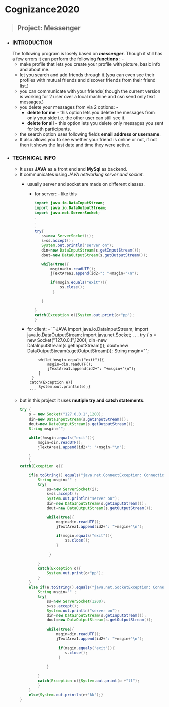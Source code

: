# Cognizance2020
>## Project: Messenger
 * ### __INTRODUCTION__ 
    The following program is losely based on __*messenger*__. Though it still has a few errors it can perform  the following __functions__ : -
    * make profile that lets you create your profile with picture, basic info and about me.
    * let you search and add friends through it.(you can even see their profiles with mutual friends and discover friends from their friend list.)
    * you can communicate with your friends( though the current version is working for 2 user over a local machine and csn send only text messages.)
    * you delete your messages from via 2 options: -
        * __delete for me__ - this option lets you delete the messages from only your side i.e. the other user can still see it.
        * __delete for all__ - this option lets you delete only messages you sent for both participants. 
    * the search option uses following fields __email address or username__. 
    * It also allows you to see whether your friend is online or not, if not then it shows the last date and time they were active.
* ### __TECHNICAL INFO__
    * It uses __JAVA__ as a front end and __MySql__ as backend.
    * It communicates using _JAVA networking server and socket_.
        * usually server and socket are made on different classes. 
            * for server: -
            like this
                 ```JAVA
                import java.io.DataInputStream;
                import java.io.DataOutputStream;
                import java.net.ServerSocket;
                .
                .
                .
                try{
                    ss=new ServerSocket(i);
                    s=ss.accept();
                    System.out.println("server on");
                    din=new DataInputStream(s.getInputStream());
                    dout=new DataOutputStream(s.getOutputStream());

                    while(true){
                        msgin=din.readUTF();
                        jTextArea1.append(id2+": "+msgin+"\n");

                        if(msgin.equals("exit")){
                            ss.close();
                         }
                
                    }

                 }
                catch(Exception o){System.out.print(o+"pp");
                }
                ```
         * for client: -
                ```JAVA
                import java.io.DataInputStream;
                import java.io.DataOutputStream;
                import java.net.Socket;
                .
                .
                .
                try {
                    s = new Socket("127.0.0.1",1200);
                    din=new DataInputStream(s.getInputStream());
                    dout=new DataOutputStream(s.getOutputStream());
                    String msgin="";
        
                    while(!msgin.equals("exit")){
                        msgin=din.readUTF();
                        jTextArea1.append(id2+": "+msgin+"\n");
                    }
                 }
                catch(Exception e){
                    System.out.println(e);}
                ```
     * but in this project it uses __mutiple try and catch statements__.
        ```java
        try {
            s = new Socket("127.0.0.1",1200);
            din=new DataInputStream(s.getInputStream());
            dout=new DataOutputStream(s.getOutputStream());
            String msgin="";
        
            while(!msgin.equals("exit")){
                msgin=din.readUTF();
                jTextArea1.append(id2+": "+msgin+"\n");
            
            }
            }
        catch(Exception e){

            if(e.toString().equals("java.net.ConnectException: Connection refused: connect")){
                String msgin="" ;
                try{
                    ss=new ServerSocket(i);
                    s=ss.accept();
                    System.out.println("server on");
                    din=new DataInputStream(s.getInputStream());
                    dout=new DataOutputStream(s.getOutputStream());

                    while(true){
                        msgin=din.readUTF();
                        jTextArea1.append(id2+": "+msgin+"\n");

                        if(msgin.equals("exit")){
                            ss.close();
                        }
                
                     }

                }
                catch(Exception o){
                    System.out.print(o+"pp");
                }
            }
            else if(e.toString().equals("java.net.SocketException: Connection reset")){
                String msgin="" ;
                try{
                    ss=new ServerSocket(1200);
                    s=ss.accept();
                    System.out.println("server on");
                    din=new DataInputStream(s.getInputStream());
                    dout=new DataOutputStream(s.getOutputStream());

                    while(true){
                        msgin=din.readUTF();
                        jTextArea1.append(id2+": "+msgin+"\n");
               
                         if(msgin.equals("exit")){
                            s.close();
                         } 
      
                    }

                }
                catch(Exception o){System.out.print(o +"ll");
                }
            } 
            else{System.out.println(e+"kk");}
        }
        ```
